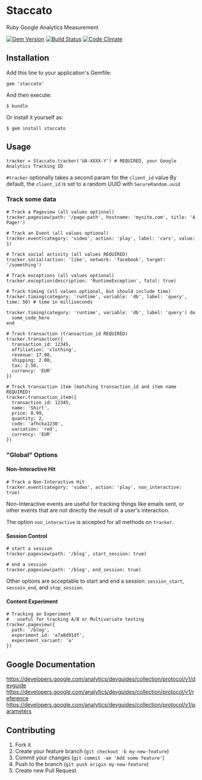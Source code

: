 # Staccato

Ruby Google Analytics Measurement

[![Gem Version](https://badge.fury.io/rb/staccato.png)](http://badge.fury.io/rb/staccato)
[![Build Status](https://travis-ci.org/tpitale/staccato.png?branch=master)](https://travis-ci.org/tpitale/staccato)
[![Code Climate](https://codeclimate.com/github/tpitale/staccato.png)](https://codeclimate.com/github/tpitale/staccato)

## Installation

Add this line to your application's Gemfile:

    gem 'staccato'

And then execute:

    $ bundle

Or install it yourself as:

    $ gem install staccato

## Usage ##

    tracker = Staccato.tracker('UA-XXXX-Y') # REQUIRED, your Google Analytics Tracking ID

`#tracker` optionally takes a second param for the `client_id` value
By default, the `client_id` is set to a random UUID with `SecureRandom.uuid`

### Track some data ###

    # Track a Pageview (all values optional)
    tracker.pageview(path: '/page-path', hostname: 'mysite.com', title: 'A Page!')

    # Track an Event (all values optional)
    tracker.event(category: 'video', action: 'play', label: 'cars', value: 1)

    # Track social activity (all values REQUIRED)
    tracker.social(action: 'like', network: 'facebook', target: '/something')

    # Track exceptions (all values optional)
    tracker.exception(description: 'RuntimeException', fatal: true)

    # Track timing (all values optional, but should include time)
    tracker.timing(category: 'runtime', variable: 'db', label: 'query', time: 50) # time in milliseconds

    tracker.timing(category: 'runtime', variable: 'db', label: 'query') do
      some_code_here
    end

    # Track transaction (transaction_id REQUIRED)
    tracker.transaction({
      transaction_id: 12345,
      affiliation: 'clothing',
      revenue: 17.98,
      shipping: 2.00,
      tax: 2.50,
      currency: 'EUR'
    })

    # Track transaction item (matching transaction_id and item name REQUIRED)
    tracker.transaction_item({
      transaction_id: 12345,
      name: 'Shirt',
      price: 8.99,
      quantity: 2,
      code: 'afhcka1230',
      variation: 'red',
      currency: 'EUR'
    })

### "Global" Options ###

#### Non-Interactive Hit ####

    # Track a Non-Interactive Hit
    tracker.event(category: 'video', action: 'play', non_interactive: true)

Non-Interactive events are useful for tracking things like emails sent, or other
events that are not directly the result of a user's interaction.

The option `non_interactive` is accepted for all methods on `tracker`.

#### Session Control ####

    # start a session
    tracker.pageview(path: '/blog', start_session: true)

    # end a session
    tracker.pageview(path: '/blog', end_session: true)

Other options are acceptable to start and end a session: `session_start`, `sessoin_end`, and `stop_session`.

#### Content Experiment ####

    # Tracking an Experiment
    #   useful for tracking A/B or Multivariate testing
    tracker.pageview({
      path: '/blog',
      experiment_id: 'a7a8d91df',
      experiment_variant: 'a'
    })

## Google Documentation

https://developers.google.com/analytics/devguides/collection/protocol/v1/devguide
https://developers.google.com/analytics/devguides/collection/protocol/v1/reference
https://developers.google.com/analytics/devguides/collection/protocol/v1/parameters

## Contributing

1. Fork it
2. Create your feature branch (`git checkout -b my-new-feature`)
3. Commit your changes (`git commit -am 'Add some feature'`)
4. Push to the branch (`git push origin my-new-feature`)
5. Create new Pull Request
